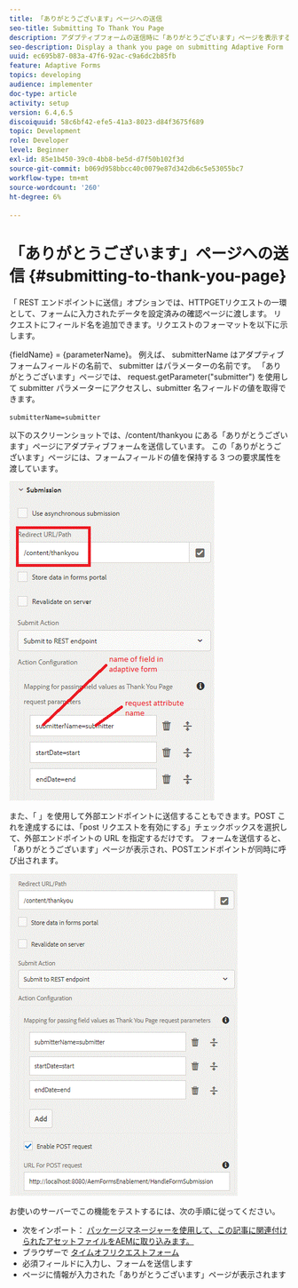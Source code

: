 ```yaml
---
title: 「ありがとうございます」ページへの送信
seo-title: Submitting To Thank You Page
description: アダプティブフォームの送信時に「ありがとうございます」ページを表示する
seo-description: Display a thank you page on submitting Adaptive Form
uuid: ec695b87-083a-47f6-92ac-c9a6dc2b85fb
feature: Adaptive Forms
topics: developing
audience: implementer
doc-type: article
activity: setup
version: 6.4,6.5
discoiquuid: 58c6bf42-efe5-41a3-8023-d84f3675f689
topic: Development
role: Developer
level: Beginner
exl-id: 85e1b450-39c0-4bb8-be5d-d7f50b102f3d
source-git-commit: b069d958bbcc40c0079e87d342db6c5e53055bc7
workflow-type: tm+mt
source-wordcount: '260'
ht-degree: 6%

---
```


# 「ありがとうございます」ページへの送信 {#submitting-to-thank-you-page}

「 REST エンドポイントに送信」オプションでは、HTTPGETリクエストの一環として、フォームに入力されたデータを設定済みの確認ページに渡します。 リクエストにフィールド名を追加できます。リクエストのフォーマットを以下に示します。

\{fieldName\} = \{parameterName\}。 例えば、 submitterName はアダプティブフォームフィールドの名前で、 submitter はパラメーターの名前です。 「ありがとうございます」ページでは、 request.getParameter(&quot;submitter&quot;) を使用して submitter パラメーターにアクセスし、submitter 名フィールドの値を取得できます。

`submitterName=submitter`

以下のスクリーンショットでは、/content/thankyou にある「ありがとうございます」ページにアダプティブフォームを送信しています。 この「ありがとうございます」ページには、フォームフィールドの値を保持する 3 つの要求属性を渡しています。

![「ありがとうございます」ページ](assets/thankyoupage.gif)

また、「 」を使用して外部エンドポイントに送信することもできます。POST これを達成するには、「post リクエストを有効にする」チェックボックスを選択して、外部エンドポイントの URL を指定するだけです。 フォームを送信すると、「ありがとうございます」ページが表示され、POSTエンドポイントが同時に呼び出されます。

![設定をキャプチャ](assets/capture.gif)

お使いのサーバーでこの機能をテストするには、次の手順に従ってください。

* 次をインポート： [パッケージマネージャーを使用して、この記事に関連付けられたアセットファイルをAEMに取り込みます。](assets/submittingtorestendpoint.zip)
* ブラウザーで [タイムオフリクエストフォーム](http://localhost:4502/content/dam/formsanddocuments/helpx/timeoffrequestform/jcr:content?wcmmode=disabled)
* 必須フィールドに入力し、フォームを送信します
* ページに情報が入力された「ありがとうございます」ページが表示されます
